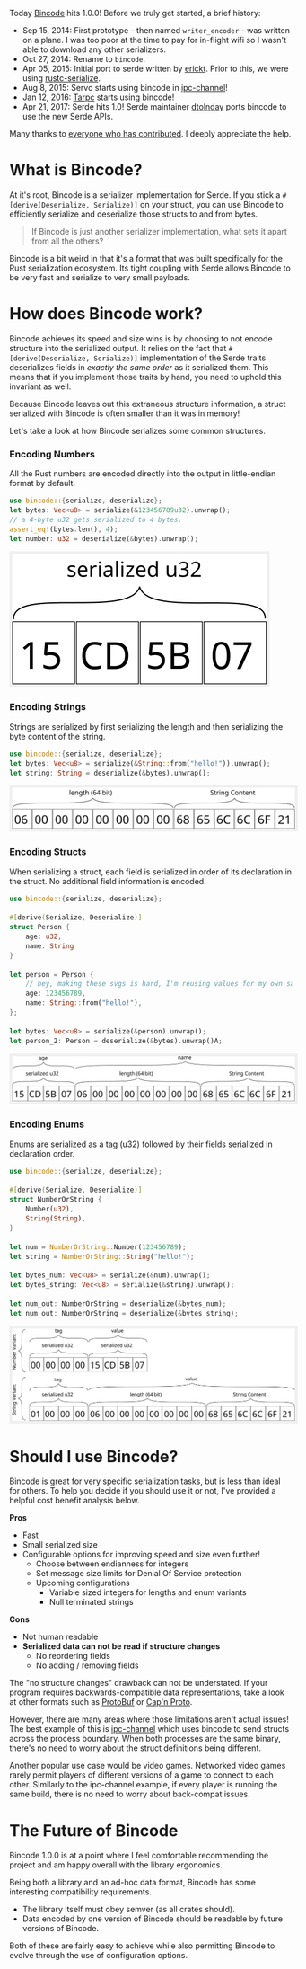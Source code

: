 Today [Bincode](https://github.com/tyoverby/bincode) hits 1.0.0!  Before we truly get started, a brief history:

* Sep 15, 2014: First prototype - then named `writer_encoder` - was written on a plane.  I was too poor at the time to pay for in-flight wifi so I wasn't able to download any other serializers.
* Oct 27, 2014: Rename to `bincode`.
* Apr 05, 2015: Initial port to serde written by [erickt](https://github.com/erickt).
  Prior to this, we were using [rustc-serialize](https://github.com/rust-lang-deprecated/rustc-serialize).
* Aug 8, 2015: Servo starts using bincode in [ipc-channel](https://crates.io/crates/ipc-channel)!
* Jan 12, 2016: [Tarpc](https://github.com/google/tarpc) starts using bincode!
* Apr 21, 2017: Serde hits 1.0!  Serde maintainer [dtolnday](https://github.com/dtolnay)
  ports bincode to use the new Serde APIs.

Many thanks to [everyone who has contributed]( https://github.com/TyOverby/bincode/graphs/contributors).
I deeply appreciate the help.

# What is Bincode?
At it's root, Bincode is a serializer implementation for Serde.
If you stick a `#[derive(Deserialize, Serialize)]` on your struct, you can use Bincode to efficiently
serialize and deserialize those structs to and from bytes.

> If Bincode is just another serializer implementation, what sets it apart from all the others?

Bincode is a bit weird in that it's a format that was built specifically for the Rust serialization
ecosystem.  Its tight coupling with Serde allows Bincode to be very fast and serialize to
very small payloads.

# How does Bincode work?
Bincode achieves its speed and size wins is by choosing to not encode structure
into the serialized output.  It relies on the fact that `#[derive(Deserialize, Serialize)]`
implementation of the Serde traits deserializes fields in _exactly the same order_ as it
serialized them.  This means that if you implement those traits by hand, you need to uphold this
invariant as well.

Because Bincode leaves out this extraneous structure information, a struct serialized with Bincode is
often smaller than it was in memory!

Let's take a look at how Bincode serializes some common structures.

### Encoding Numbers

All the Rust numbers are encoded directly into the output in little-endian format by default.

```rust
use bincode::{serialize, deserialize};
let bytes: Vec<u8> = serialize(&123456789u32).unwrap();
// a 4-byte u32 gets serialized to 4 bytes.
assert_eq!(bytes.len(), 4);
let number: u32 = deserialize(&bytes).unwrap();
```
<img src="../images/bincode/u32.svg" style="padding: 5px; background:rgb(240, 240, 240)"/>

### Encoding Strings

Strings are serialized by first serializing the length and then serializing the byte content of the string.

```rust
use bincode::{serialize, deserialize};
let bytes: Vec<u8> = serialize(&String::from("hello!")).unwrap();
let string: String = deserialize(&bytes).unwrap();
```

<img src="../images/bincode/string.svg" style="padding: 5px; background:rgb(240, 240, 240)"/>

### Encoding Structs
When serializing a struct, each field is serialized in order of its declaration in the struct.
No additional field information is encoded.

```rust
use bincode::{serialize, deserialize};

#[derive(Serialize, Deserialize)]
struct Person {
    age: u32,
    name: String
}

let person = Person {
    // hey, making these svgs is hard, I'm reusing values for my own sanity.
    age: 123456789,
    name: String::from("hello!"),
};

let bytes: Vec<u8> = serialize(&person).unwrap();
let person_2: Person = deserialize(&bytes).unwrap()A;
```

<img src="../images/bincode/struct.svg" style="padding: 5px; background:rgb(240, 240, 240)"/>

### Encoding Enums
Enums are serialized as a tag (u32) followed by their fields serialized in declaration order.

```rust
use bincode::{serialize, deserialize};

#[derive(Serialize, Deserialize)]
struct NumberOrString {
    Number(u32),
    String(String),
}

let num = NumberOrString::Number(123456789);
let string = NumberOrString::String("hello!");

let bytes_num: Vec<u8> = serialize(&num).unwrap();
let bytes_string: Vec<u8> = serialize(&string).unwrap();

let num_out: NumberOrString = deserialize(&bytes_num);
let num_out: NumberOrString = deserialize(&bytes_string);
```

<img src="../images/bincode/enum.svg" style="padding: 5px; background:rgb(240, 240, 240)"/>


# Should I use Bincode?
Bincode is great for very specific serialization tasks, but is less than ideal for others.
To help you decide if you should use it or not, I've provided a helpful cost benefit
analysis below.

__Pros__

* Fast
* Small serialized size
* Configurable options for improving speed and size even further!
    * Choose between endianness for integers
    * Set message size limits for Denial Of Service protection
    * Upcoming configurations
        * Variable sized integers for lengths and enum variants
        * Null terminated strings

__Cons__

* Not human readable
* __Serialized data can not be read if structure changes__
  * No reordering fields
  * No adding / removing fields

The "no structure changes" drawback can not be understated.  If your program
requires backwards-compatible data representations, take a look at other
formats such as [ProtoBuf](https://github.com/google/protobuf) or
[Cap'n Proto](https://capnproto.org/).

However, there are many areas where those limitations aren't actual issues!
The best example of this is [ipc-channel](https://crates.io/crates/ipc-channel) which
uses bincode to send structs across the process boundary.  When both processes are the
same binary, there's no need to worry about the struct definitions being different.

Another popular use case would be video games.  Networked video games rarely permit
players of different versions of a game to connect to each other.  Similarly to the
ipc-channel example, if every player is running the same build, there is no need to
worry about back-compat issues.

# The Future of Bincode
Bincode 1.0.0 is at a point where I feel comfortable recommending the project and
am happy overall with the library ergonomics.

Being both a library and an ad-hoc data format, Bincode has some interesting compatibility
requirements.

* The library itself must obey semver (as all crates should).
* Data encoded by one version of Bincode should be readable by future versions of Bincode.

Both of these are fairly easy to achieve while also permitting Bincode to evolve
through the use of configuration options.

